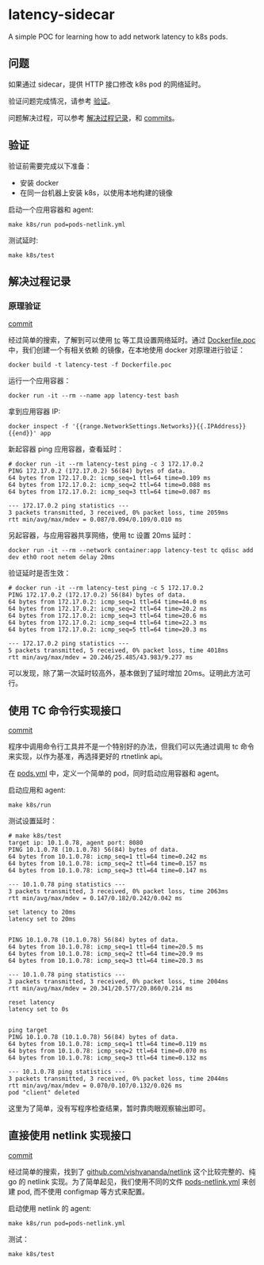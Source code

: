 # latency-sidecar

A simple POC for learning how to add network latency to k8s pods.

## 问题

如果通过 sidecar，提供 HTTP 接口修改 k8s pod 的网络延时。

验证问题完成情况，请参考 [验证](#验证)。

问题解决过程，可以参考 [解决过程记录](#解决过程记录)，和 [commits](https://github.com/inoc603/latency-sidecar/commits/main)。

## 验证

验证前需要完成以下准备：
- 安装 docker
- 在同一台机器上安装 k8s，以使用本地构建的镜像

启动一个应用容器和 agent:

```
make k8s/run pod=pods-netlink.yml
```

测试延时:

```
make k8s/test
```

## 解决过程记录

### 原理验证

[commit](https://github.com/inoc603/latency-sidecar/commit/fd48fafc7df06831bc9efc3b0ab88f5f85431d50)

经过简单的搜索，了解到可以使用 [tc](https://man7.org/linux/man-pages/man8/tc.8.html)
等工具设置网络延时。通过 [Dockerfile.poc](./Dockerfile.poc) 中，我们创建一个有相关依赖
的镜像，在本地使用 docker 对原理进行验证：

```
docker build -t latency-test -f Dockerfile.poc
```

运行一个应用容器：

```
docker run -it --rm --name app latency-test bash
```

拿到应用容器 IP:

```
docker inspect -f '{{range.NetworkSettings.Networks}}{{.IPAddress}}{{end}}' app
```

新起容器 ping 应用容器，查看延时：

```
# docker run -it --rm latency-test ping -c 3 172.17.0.2
PING 172.17.0.2 (172.17.0.2) 56(84) bytes of data.
64 bytes from 172.17.0.2: icmp_seq=1 ttl=64 time=0.109 ms
64 bytes from 172.17.0.2: icmp_seq=2 ttl=64 time=0.088 ms
64 bytes from 172.17.0.2: icmp_seq=3 ttl=64 time=0.087 ms

--- 172.17.0.2 ping statistics ---
3 packets transmitted, 3 received, 0% packet loss, time 2059ms
rtt min/avg/max/mdev = 0.087/0.094/0.109/0.010 ms
```

另起容器，与应用容器共享网络，使用 tc 设置 20ms 延时：

```
docker run -it --rm --network container:app latency-test tc qdisc add dev eth0 root netem delay 20ms
```

验证延时是否生效：

```
# docker run -it --rm latency-test ping -c 5 172.17.0.2
PING 172.17.0.2 (172.17.0.2) 56(84) bytes of data.
64 bytes from 172.17.0.2: icmp_seq=1 ttl=64 time=44.0 ms
64 bytes from 172.17.0.2: icmp_seq=2 ttl=64 time=20.2 ms
64 bytes from 172.17.0.2: icmp_seq=3 ttl=64 time=20.6 ms
64 bytes from 172.17.0.2: icmp_seq=4 ttl=64 time=22.3 ms
64 bytes from 172.17.0.2: icmp_seq=5 ttl=64 time=20.3 ms

--- 172.17.0.2 ping statistics ---
5 packets transmitted, 5 received, 0% packet loss, time 4018ms
rtt min/avg/max/mdev = 20.246/25.485/43.983/9.277 ms
```

可以发现，除了第一次延时较高外，基本做到了延时增加 20ms。证明此方法可行。

## 使用 TC 命令行实现接口

[commit](https://github.com/inoc603/latency-sidecar/commit/98e5af16c103dbbed225c529f970df5c221b601e)

程序中调用命令行工具并不是一个特别好的办法，但我们可以先通过调用 tc
命令来实现，以作为基准，再选择更好的 rtnetlink api。

在 [pods.yml](pods.yml) 中，定义一个简单的 pod，同时启动应用容器和 agent。

启动应用和 agent:

```
make k8s/run
```

测试设置延时：

```
# make k8s/test
target ip: 10.1.0.78, agent port: 8080
PING 10.1.0.78 (10.1.0.78) 56(84) bytes of data.
64 bytes from 10.1.0.78: icmp_seq=1 ttl=64 time=0.242 ms
64 bytes from 10.1.0.78: icmp_seq=2 ttl=64 time=0.157 ms
64 bytes from 10.1.0.78: icmp_seq=3 ttl=64 time=0.147 ms

--- 10.1.0.78 ping statistics ---
3 packets transmitted, 3 received, 0% packet loss, time 2063ms
rtt min/avg/max/mdev = 0.147/0.182/0.242/0.042 ms

set latency to 20ms
latency set to 20ms


PING 10.1.0.78 (10.1.0.78) 56(84) bytes of data.
64 bytes from 10.1.0.78: icmp_seq=1 ttl=64 time=20.5 ms
64 bytes from 10.1.0.78: icmp_seq=2 ttl=64 time=20.9 ms
64 bytes from 10.1.0.78: icmp_seq=3 ttl=64 time=20.3 ms

--- 10.1.0.78 ping statistics ---
3 packets transmitted, 3 received, 0% packet loss, time 2004ms
rtt min/avg/max/mdev = 20.341/20.577/20.860/0.214 ms

reset latency
latency set to 0s


ping target
PING 10.1.0.78 (10.1.0.78) 56(84) bytes of data.
64 bytes from 10.1.0.78: icmp_seq=1 ttl=64 time=0.119 ms
64 bytes from 10.1.0.78: icmp_seq=2 ttl=64 time=0.070 ms
64 bytes from 10.1.0.78: icmp_seq=3 ttl=64 time=0.132 ms

--- 10.1.0.78 ping statistics ---
3 packets transmitted, 3 received, 0% packet loss, time 2044ms
rtt min/avg/max/mdev = 0.070/0.107/0.132/0.026 ms
pod "client" deleted
```

这里为了简单，没有写程序检查结果，暂时靠肉眼观察输出即可。

## 直接使用 netlink 实现接口

[commit](https://github.com/inoc603/latency-sidecar/commit/f0a4e56517a56100138e54201a5cf9eff4abb838)

经过简单的搜索，找到了 [github.com/vishvananda/netlink](https://github.com/vishvananda/netlink)
这个比较完整的、纯 go 的 netlink 实现。为了简单起见，我们使用不同的文件
[pods-netlink.yml](./pods-netlink.yml) 来创建 pod, 而不使用
configmap 等方式来配置。

启动使用 netlink 的 agent:

```
make k8s/run pod=pods-netlink.yml
```

测试：

```
make k8s/test
```
